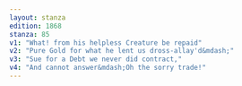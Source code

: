 ```yaml
---
layout: stanza
edition: 1868
stanza: 85
v1: "What! from his helpless Creature be repaid"
v2: "Pure Gold for what he lent us dross-allay'd&mdash;"
v3: "Sue for a Debt we never did contract,"
v4: "And cannot answer&mdash;Oh the sorry trade!"
---
```

